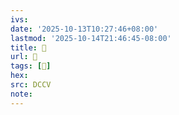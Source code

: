 ```yaml
---
ivs:
date: '2025-10-13T10:27:46+08:00'
lastmod: '2025-10-14T21:46:45-08:00'
title: 􅂭
url: 􅂭
tags: [𨣨]
hex: 
src: DCCV
note:
---
```

